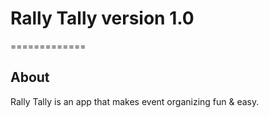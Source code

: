 # Rally Tally version 1.0 
=============

## About
Rally Tally is an app that makes event organizing fun & easy.




